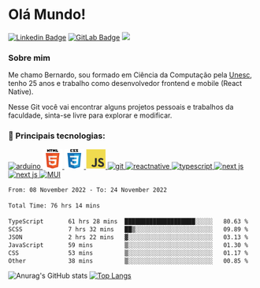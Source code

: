 # Olá Mundo!

[![Linkedin Badge](https://img.shields.io/badge/-LinkedIn-blue?style=for-the-badge&logo=Linkedin&logoColor=white&link=https://www.linkedin.com/in/bernardo-ssantos/)](https://www.linkedin.com/in/bernardo-ssantos/)
[![GitLab Badge](https://img.shields.io/badge/gitlab-%23181717.svg?style=for-the-badge&logo=gitlab&logoColor=white&link=https://gitlab.com/BernardoS/)](https://gitlab.com/BernardoS/)
![](https://komarev.com/ghpvc/?username=B-Schmitz&style=for-the-badge&label=Visitantes)
### Sobre mim
<p>Me chamo Bernardo, sou formado em Ciência da Computação pela <a href="https://www.linkedin.com/in/unesc/">Unesc</a>, tenho 25 anos e trabalho como desenvolvedor frontend e mobile (React Native).</p>

<p>Nesse Git você vai encontrar alguns projetos pessoais e trabalhos da faculdade, sinta-se livre para explorar e modificar.</p>  
 
### 🚀 Principais tecnologias:

<p align="left"> <a href="https://www.arduino.cc/" target="_blank"> <img src="https://cdn.worldvectorlogo.com/logos/arduino-1.svg" alt="arduino" width="40" height="40"/> </a> <a href="https://www.w3.org/html/" target="_blank"> <img src="https://raw.githubusercontent.com/devicons/devicon/master/icons/html5/html5-original-wordmark.svg" alt="html5" width="40" height="40"/> </a> <a href="https://www.w3schools.com/css/" target="_blank"> <img src="https://raw.githubusercontent.com/devicons/devicon/master/icons/css3/css3-original-wordmark.svg"    alt="css3" width="40" height="40"/> </a> <a href="https://developer.mozilla.org/en-US/docs/Web/JavaScript" target="_blank"> <img src="https://raw.githubusercontent.com/devicons/devicon/master/icons/javascript/javascript-original.svg" alt="javascript" width="40" height="40"/> </a> <a href="https://git-scm.com/" target="_blank"> <img src="https://www.vectorlogo.zone/logos/git-scm/git-scm-icon.svg" alt="git" width="40" height="40"/> </a><a href="https://reactnative.dev/" target="_blank"> <img src="https://svgur.com/i/fnx.svg" alt="reactnative" width="40" height="40"/> </a> <a href="https://www.typescriptlang.org/" target="_blank"> <img src="https://upload.wikimedia.org/wikipedia/commons/thumb/4/4c/Typescript_logo_2020.svg/512px-Typescript_logo_2020.svg.png?20210506173343" alt="typescript" width="40" height="40"/> </a> <a href="https://nextjs.org/" target="_blank"> <img src="https://upload.wikimedia.org/wikipedia/commons/thumb/8/8e/Nextjs-logo.svg/1280px-Nextjs-logo.svg.png" alt="next js" width="40" height="40"/> </a> <a href="https://tailwindcss.com/" target="_blank"> <img src="https://upload.wikimedia.org/wikipedia/commons/thumb/d/d5/Tailwind_CSS_Logo.svg/2048px-Tailwind_CSS_Logo.svg.png" alt="next js" width="40" height="40"/> </a> <a href="https://mui.com/pt" target="_blank"> <img src="https://v4.material-ui.com/static/logo.png" alt="MUI" width="40" height="40"/> </a>
</p>

<!--START_SECTION:waka-->

```text
From: 08 November 2022 - To: 24 November 2022

Total Time: 76 hrs 14 mins

TypeScript       61 hrs 28 mins  ████████████████████░░░░░   80.63 %
SCSS             7 hrs 32 mins   ██▒░░░░░░░░░░░░░░░░░░░░░░   09.89 %
JSON             2 hrs 22 mins   ▓░░░░░░░░░░░░░░░░░░░░░░░░   03.13 %
JavaScript       59 mins         ▒░░░░░░░░░░░░░░░░░░░░░░░░   01.30 %
CSS              53 mins         ▒░░░░░░░░░░░░░░░░░░░░░░░░   01.17 %
Other            38 mins         ▒░░░░░░░░░░░░░░░░░░░░░░░░   00.85 %
```

<!--END_SECTION:waka-->

![Anurag's GitHub stats](https://github-readme-stats.vercel.app/api?username=b-schmitz&show_icons=true&theme=dark&custom_title=Estatísticas%20do%20meu%20Git)
[![Top Langs](https://github-readme-stats.vercel.app/api/top-langs/?username=b-schmitz&layout=compact&theme=dark&hide=java&custom_title=Linguagens%20mais%20usadas)](https://github.com/anuraghazra/github-readme-stats)
